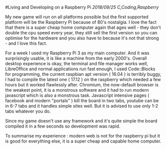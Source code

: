 #Living and Developing on a Raspberry Pi
_2018/09/25 C,Coding,Raspberry_

My new game will run on all platforms possible but the first supported platform will be the Raspberry Pi because of 80's nostalgia. I love the fact that there is a super cheap home computer again that ages well - they don't double the cpu speed every year, they still sell the first version so you can optimise for the hardware and you also have to because it's not that strong - and I love this fact.

For a week I used my Raspberry Pi 3 as my main computer. And it was surprisingly usable, it is like a machine from the early 2000's. Overall desktop experience is okay, the terminal and file manager works well, LibreOffice and normal applications run fast enough, I used Code::Blocks for programming, the current raspbian apt version ( 16.04 ) is terribly buggy, I had to compile the latest one ( 17.12 ) on the raspberry which needed a few hours but it worked flawlessly after. Chromium, the now-default browser is the weakest point, it is a monstrous software and it had to run modern javascript which is also a monstrous task. Javascript intensive pages ( facebook and modern "portals" ) kill the board in two tabs, youtube can be in 6-7 tabs and it handles simple sites well. But it is advised to use only 1-2 tabs whatever you do.

Since my game doesn't use any framework and it's quite simple the board compiled it in a few seconds so development was rapid.

To summarise my experience : modern web is not for the raspberry pi but it is good for everything else, it is a super cheap and capable home computer.